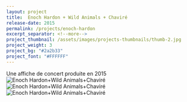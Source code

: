```yaml
---
layout: project
title:  Enoch Hardon + Wild Animals + Chaviré
release-date: 2015
permalink: /projects/enoch-hardon
excerpt_separator: <!--more-->
project_thumbnail: /assets/images/projects-thumbnails/thumb-2.jpg
project_weight: 3
project_bg: "#2a2b33"
project_font: "#FFFFFF"
---
```

Une affiche de concert produite en 2015
![Enoch Hardon+Wild Animals+Chaviré](/assets/images/projects/enoch-hardon/enoch-hardon-1.jpg)
![Enoch Hardon+Wild Animals+Chaviré](/assets/images/projects/enoch-hardon/enoch-hardon-2.jpg)
![Enoch Hardon+Wild Animals+Chaviré](/assets/images/projects/enoch-hardon/enoch-hardon-3.jpg)
